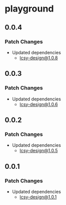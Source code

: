 # playground

## 0.0.4

### Patch Changes

- Updated dependencies
  - lcsy-design@1.0.8

## 0.0.3

### Patch Changes

- Updated dependencies
  - lcsy-design@1.0.6

## 0.0.2

### Patch Changes

- Updated dependencies
  - lcsy-design@1.0.5

## 0.0.1

### Patch Changes

- Updated dependencies
  - lcsy-design@1.0.1
